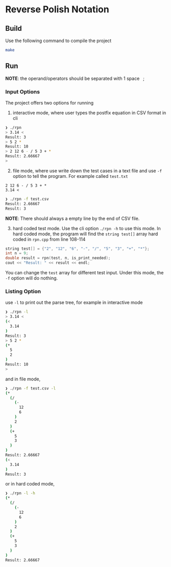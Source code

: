 # Reverse Polish Notation

## Build

Use the following command to compile the project

```sh
make
```

## Run

**NOTE**:
the operand/operators should be separated with 1 space ` `;

### Input Options

The project offers two options for running
1. interactive mode, where user types the postfix equation in CSV format in cli
 ```sh
 ❯ ./rpn
 > 3.14 <
 Result: 3
 > 5 2 *
 Result: 10
 > 2 12 6 - / 5 3 + *
 Result: 2.66667
 > 
 ```

2. file mode, where use write down the test cases in a text file and use `-f` option to tell the program.
For example called `test.txt`
 ```
 2 12 6 - / 5 3 + *
 3.14 <
 ```
 
 ```sh
 ❯ ./rpn -f test.csv 
 Result: 2.66667
 Result: 3
 ```

 **NOTE**: There should always a empty line by the end of CSV file.

3. hard coded test mode. Use the cli option `./rpn -h` to use this mode.
In hard coded mode, the program will find the `string test[]` array hard coded in `rpn.cpp` from line 108-114
```cpp
string test[] = {"2", "12", "6", "-", "/", "5", "3", "+", "*"};
int n = 9;
double result = rpn(test, n, is_print_needed);
cout << "Result: " << result << endl;
```

You can change the `test` array for different test input.
Under this mode, the `-f` option will do nothing.

### Listing Option

use `-l` to print out the parse tree, for example in interactive mode

```sh
❯ ./rpn -l
> 3.14 <
(<
  3.14
)
Result: 3
> 5 2 *
(*
  5
  2
)
Result: 10
> 
```

and in file mode,

```sh
❯ ./rpn -f test.csv -l
(*
  (/
    (-
      12
      6
    )
    2
  )
  (+
    5
    3
  )
)
Result: 2.66667
(<
  3.14
)
Result: 3
```

or in hard coded mode,

```sh
❯ ./rpn -l -h
(*
  (/
    (-
      12
      6
    )
    2
  )
  (+
    5
    3
  )
)
Result: 2.66667
```
